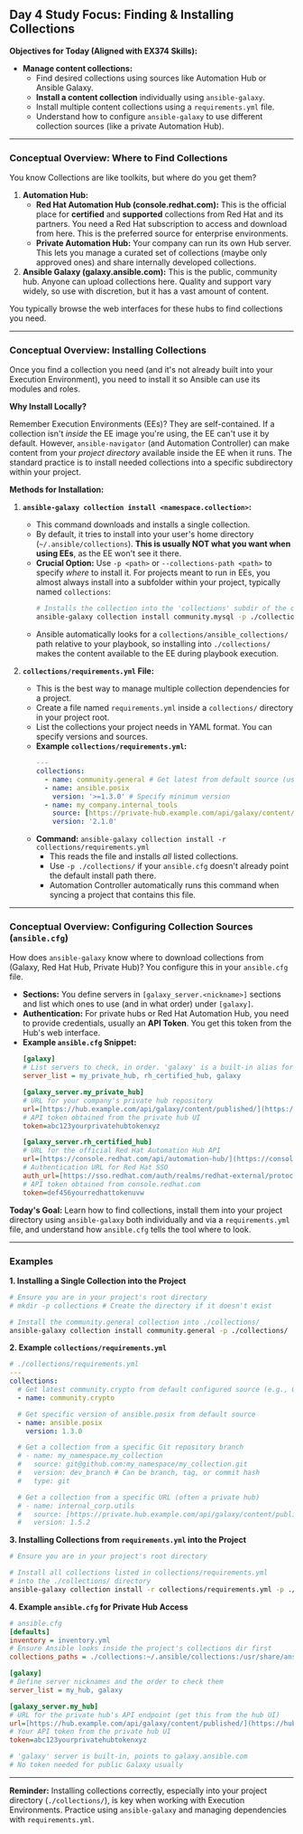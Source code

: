 ## Day 4 Study Focus: Finding & Installing Collections

**Objectives for Today (Aligned with EX374 Skills):**

* **Manage content collections:**
    * Find desired collections using sources like Automation Hub or Ansible Galaxy.
    * **Install a content collection** individually using `ansible-galaxy`.
    * Install multiple content collections using a `requirements.yml` file.
    * Understand how to configure `ansible-galaxy` to use different collection sources (like a private Automation Hub).

---

### Conceptual Overview: Where to Find Collections

You know Collections are like toolkits, but where do you get them?

1.  **Automation Hub:**
    * **Red Hat Automation Hub (console.redhat.com):** This is the official place for **certified** and **supported** collections from Red Hat and its partners. You need a Red Hat subscription to access and download from here. This is the preferred source for enterprise environments.
    * **Private Automation Hub:** Your company can run its own Hub server. This lets you manage a curated set of collections (maybe only approved ones) and share internally developed collections.
2.  **Ansible Galaxy (galaxy.ansible.com):** This is the public, community hub. Anyone can upload collections here. Quality and support vary widely, so use with discretion, but it has a vast amount of content.

You typically browse the web interfaces for these hubs to find collections you need.

---

### Conceptual Overview: Installing Collections

Once you find a collection you need (and it's not already built into your Execution Environment), you need to install it so Ansible can use its modules and roles.

**Why Install Locally?**

Remember Execution Environments (EEs)? They are self-contained. If a collection isn't *inside* the EE image you're using, the EE can't use it by default. However, `ansible-navigator` (and Automation Controller) can make content from your *project directory* available inside the EE when it runs. The standard practice is to install needed collections into a specific subdirectory within your project.

**Methods for Installation:**

1.  **`ansible-galaxy collection install <namespace.collection>`:**
    * This command downloads and installs a single collection.
    * By default, it tries to install into your user's home directory (`~/.ansible/collections`). **This is usually NOT what you want when using EEs**, as the EE won't see it there.
    * **Crucial Option:** Use `-p <path>` or `--collections-path <path>` to specify *where* to install it. For projects meant to run in EEs, you almost always install into a subfolder within your project, typically named `collections`:
        ```bash
        # Installs the collection into the 'collections' subdir of the current project
        ansible-galaxy collection install community.mysql -p ./collections/
        ```
    * Ansible automatically looks for a `collections/ansible_collections/` path relative to your playbook, so installing into `./collections/` makes the content available to the EE during playbook execution.

2.  **`collections/requirements.yml` File:**
    * This is the best way to manage multiple collection dependencies for a project.
    * Create a file named `requirements.yml` inside a `collections/` directory in your project root.
    * List the collections your project needs in YAML format. You can specify versions and sources.
    * **Example `collections/requirements.yml`:**
        ```yaml
        ---
        collections:
          - name: community.general # Get latest from default source (usually Galaxy)
          - name: ansible.posix
            version: '>=1.3.0' # Specify minimum version
          - name: my_company.internal_tools
            source: [https://private-hub.example.com/api/galaxy/content/published/](https://private-hub.example.com/api/galaxy/content/published/) # Specify source URL
            version: '2.1.0'
        ```
    * **Command:** `ansible-galaxy collection install -r collections/requirements.yml`
        * This reads the file and installs *all* listed collections.
        * Use `-p ./collections/` if your `ansible.cfg` doesn't already point the default install path there.
        * Automation Controller automatically runs this command when syncing a project that contains this file.

---

### Conceptual Overview: Configuring Collection Sources (`ansible.cfg`)

How does `ansible-galaxy` know where to download collections from (Galaxy, Red Hat Hub, Private Hub)? You configure this in your `ansible.cfg` file.

* **Sections:** You define servers in `[galaxy_server.<nickname>]` sections and list which ones to use (and in what order) under `[galaxy]`.
* **Authentication:** For private hubs or Red Hat Automation Hub, you need to provide credentials, usually an **API Token**. You get this token from the Hub's web interface.
* **Example `ansible.cfg` Snippet:**
    ```ini
    [galaxy]
    # List servers to check, in order. 'galaxy' is a built-in alias for galaxy.ansible.com
    server_list = my_private_hub, rh_certified_hub, galaxy

    [galaxy_server.my_private_hub]
    # URL for your company's private hub repository
    url=[https://hub.example.com/api/galaxy/content/published/](https://hub.example.com/api/galaxy/content/published/)
    # API token obtained from the private hub UI
    token=abc123yourprivatehubtokenxyz

    [galaxy_server.rh_certified_hub]
    # URL for the official Red Hat Automation Hub API
    url=[https://console.redhat.com/api/automation-hub/](https://console.redhat.com/api/automation-hub/)
    # Authentication URL for Red Hat SSO
    auth_url=[https://sso.redhat.com/auth/realms/redhat-external/protocol/openid-connect/token](https://sso.redhat.com/auth/realms/redhat-external/protocol/openid-connect/token)
    # API token obtained from console.redhat.com
    token=def456yourredhattokenuvw
    ```

**Today's Goal:** Learn how to find collections, install them into your project directory using `ansible-galaxy` both individually and via a `requirements.yml` file, and understand how `ansible.cfg` tells the tool where to look.

---

### Examples

**1. Installing a Single Collection into the Project**

```bash
# Ensure you are in your project's root directory
# mkdir -p collections # Create the directory if it doesn't exist

# Install the community.general collection into ./collections/
ansible-galaxy collection install community.general -p ./collections/
```

**2. Example `collections/requirements.yml`**

```yaml
# ./collections/requirements.yml
---
collections:
  # Get latest community.crypto from default configured source (e.g., Galaxy)
  - name: community.crypto

  # Get specific version of ansible.posix from default source
  - name: ansible.posix
    version: 1.3.0

  # Get a collection from a specific Git repository branch
  # - name: my_namespace.my_collection
  #   source: git@github.com:my_namespace/my_collection.git
  #   version: dev_branch # Can be branch, tag, or commit hash
  #   type: git

  # Get a collection from a specific URL (often a private hub)
  # - name: internal_corp.utils
  #   source: [https://private.hub.example.com/api/galaxy/content/published/](https://private.hub.example.com/api/galaxy/content/published/)
  #   version: 1.5.2
```

**3. Installing Collections from `requirements.yml` into the Project**

```bash
# Ensure you are in your project's root directory

# Install all collections listed in collections/requirements.yml
# into the ./collections/ directory
ansible-galaxy collection install -r collections/requirements.yml -p ./collections/
```

**4. Example `ansible.cfg` for Private Hub Access**

```ini
# ansible.cfg
[defaults]
inventory = inventory.yml
# Ensure Ansible looks inside the project's collections dir first
collections_paths = ./collections:~/.ansible/collections:/usr/share/ansible/collections

[galaxy]
# Define server nicknames and the order to check them
server_list = my_hub, galaxy

[galaxy_server.my_hub]
# URL for the private hub's API endpoint (get this from the hub UI)
url=[https://hub.example.com/api/galaxy/content/published/](https://hub.example.com/api/galaxy/content/published/)
# Your API token from the private hub UI
token=abc123yourprivatehubtokenxyz

# 'galaxy' server is built-in, points to galaxy.ansible.com
# No token needed for public Galaxy usually
```

---

**Reminder:** Installing collections correctly, especially into your project directory (`./collections/`), is key when working with Execution Environments. Practice using `ansible-galaxy` and managing dependencies with `requirements.yml`.
